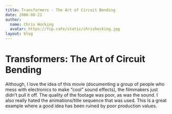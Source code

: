 ```yaml
---
title: Transformers - The Art of Circuit Bending
date: 2006-08-21
author:
  name: Chris Hocking
  avatar: https://fcp.cafe/static/chrishocking.jpg
layout: blog
---
```

# Transformers: The Art of Circuit Bending

Although, I love the idea of this movie (documenting a group of people who mess with electronics to make “cool” sound effects), the filmmakers just didn’t pull it off. The quality of the footage was poor, as was the sound. I also really hated the animations/title sequence that was used. This is a great example where a good idea has been ruined by poor production values.
